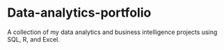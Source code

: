 # Data-analytics-portfolio

A collection of my data analytics and business intelligence projects using SQL, R, and Excel.


